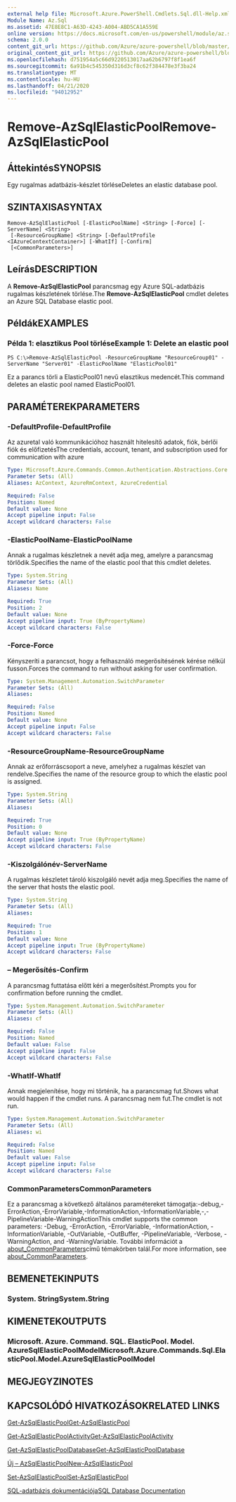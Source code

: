 ```yaml
---
external help file: Microsoft.Azure.PowerShell.Cmdlets.Sql.dll-Help.xml
Module Name: Az.Sql
ms.assetid: 47E8E8C1-A63D-4243-A004-ABD5CA1A559E
online version: https://docs.microsoft.com/en-us/powershell/module/az.sql/remove-azsqlelasticpool
schema: 2.0.0
content_git_url: https://github.com/Azure/azure-powershell/blob/master/src/Sql/Sql/help/Remove-AzSqlElasticPool.md
original_content_git_url: https://github.com/Azure/azure-powershell/blob/master/src/Sql/Sql/help/Remove-AzSqlElasticPool.md
ms.openlocfilehash: d751954a5c66d9220513017aa62b6797f8f1ea6f
ms.sourcegitcommit: 6a91b4c545350d316d3cf8c62f384478e3f3ba24
ms.translationtype: MT
ms.contentlocale: hu-HU
ms.lasthandoff: 04/21/2020
ms.locfileid: "94012952"
---
```

# <span data-ttu-id="24f7e-101">Remove-AzSqlElasticPool</span><span class="sxs-lookup"><span data-stu-id="24f7e-101">Remove-AzSqlElasticPool</span></span>

## <span data-ttu-id="24f7e-102">Áttekintés</span><span class="sxs-lookup"><span data-stu-id="24f7e-102">SYNOPSIS</span></span>
<span data-ttu-id="24f7e-103">Egy rugalmas adatbázis-készlet törlése</span><span class="sxs-lookup"><span data-stu-id="24f7e-103">Deletes an elastic database pool.</span></span>

## <span data-ttu-id="24f7e-104">SZINTAXISA</span><span class="sxs-lookup"><span data-stu-id="24f7e-104">SYNTAX</span></span>

```
Remove-AzSqlElasticPool [-ElasticPoolName] <String> [-Force] [-ServerName] <String>
 [-ResourceGroupName] <String> [-DefaultProfile <IAzureContextContainer>] [-WhatIf] [-Confirm]
 [<CommonParameters>]
```

## <span data-ttu-id="24f7e-105">Leírás</span><span class="sxs-lookup"><span data-stu-id="24f7e-105">DESCRIPTION</span></span>
<span data-ttu-id="24f7e-106">A **Remove-AzSqlElasticPool** parancsmag egy Azure SQL-adatbázis rugalmas készletének törlése.</span><span class="sxs-lookup"><span data-stu-id="24f7e-106">The **Remove-AzSqlElasticPool** cmdlet deletes an Azure SQL Database elastic pool.</span></span>

## <span data-ttu-id="24f7e-107">Példák</span><span class="sxs-lookup"><span data-stu-id="24f7e-107">EXAMPLES</span></span>

### <span data-ttu-id="24f7e-108">Példa 1: elasztikus Pool törlése</span><span class="sxs-lookup"><span data-stu-id="24f7e-108">Example 1: Delete an elastic pool</span></span>
```
PS C:\>Remove-AzSqlElasticPool -ResourceGroupName "ResourceGroup01" -ServerName "Server01" -ElasticPoolName "ElasticPool01"
```

<span data-ttu-id="24f7e-109">Ez a parancs törli a ElasticPool01 nevű elasztikus medencét.</span><span class="sxs-lookup"><span data-stu-id="24f7e-109">This command deletes an elastic pool named ElasticPool01.</span></span>

## <span data-ttu-id="24f7e-110">PARAMÉTEREK</span><span class="sxs-lookup"><span data-stu-id="24f7e-110">PARAMETERS</span></span>

### <span data-ttu-id="24f7e-111">-DefaultProfile</span><span class="sxs-lookup"><span data-stu-id="24f7e-111">-DefaultProfile</span></span>
<span data-ttu-id="24f7e-112">Az azuretal való kommunikációhoz használt hitelesítő adatok, fiók, bérlői fiók és előfizetés</span><span class="sxs-lookup"><span data-stu-id="24f7e-112">The credentials, account, tenant, and subscription used for communication with azure</span></span>

```yaml
Type: Microsoft.Azure.Commands.Common.Authentication.Abstractions.Core.IAzureContextContainer
Parameter Sets: (All)
Aliases: AzContext, AzureRmContext, AzureCredential

Required: False
Position: Named
Default value: None
Accept pipeline input: False
Accept wildcard characters: False
```

### <span data-ttu-id="24f7e-113">-ElasticPoolName</span><span class="sxs-lookup"><span data-stu-id="24f7e-113">-ElasticPoolName</span></span>
<span data-ttu-id="24f7e-114">Annak a rugalmas készletnek a nevét adja meg, amelyre a parancsmag törlődik.</span><span class="sxs-lookup"><span data-stu-id="24f7e-114">Specifies the name of the elastic pool that this cmdlet deletes.</span></span>

```yaml
Type: System.String
Parameter Sets: (All)
Aliases: Name

Required: True
Position: 2
Default value: None
Accept pipeline input: True (ByPropertyName)
Accept wildcard characters: False
```

### <span data-ttu-id="24f7e-115">-Force</span><span class="sxs-lookup"><span data-stu-id="24f7e-115">-Force</span></span>
<span data-ttu-id="24f7e-116">Kényszeríti a parancsot, hogy a felhasználó megerősítésének kérése nélkül fusson.</span><span class="sxs-lookup"><span data-stu-id="24f7e-116">Forces the command to run without asking for user confirmation.</span></span>

```yaml
Type: System.Management.Automation.SwitchParameter
Parameter Sets: (All)
Aliases:

Required: False
Position: Named
Default value: None
Accept pipeline input: False
Accept wildcard characters: False
```

### <span data-ttu-id="24f7e-117">-ResourceGroupName</span><span class="sxs-lookup"><span data-stu-id="24f7e-117">-ResourceGroupName</span></span>
<span data-ttu-id="24f7e-118">Annak az erőforráscsoport a neve, amelyhez a rugalmas készlet van rendelve.</span><span class="sxs-lookup"><span data-stu-id="24f7e-118">Specifies the name of the resource group to which the elastic pool is assigned.</span></span>

```yaml
Type: System.String
Parameter Sets: (All)
Aliases:

Required: True
Position: 0
Default value: None
Accept pipeline input: True (ByPropertyName)
Accept wildcard characters: False
```

### <span data-ttu-id="24f7e-119">-Kiszolgálónév</span><span class="sxs-lookup"><span data-stu-id="24f7e-119">-ServerName</span></span>
<span data-ttu-id="24f7e-120">A rugalmas készletet tároló kiszolgáló nevét adja meg.</span><span class="sxs-lookup"><span data-stu-id="24f7e-120">Specifies the name of the server that hosts the elastic pool.</span></span>

```yaml
Type: System.String
Parameter Sets: (All)
Aliases:

Required: True
Position: 1
Default value: None
Accept pipeline input: True (ByPropertyName)
Accept wildcard characters: False
```

### <span data-ttu-id="24f7e-121">– Megerősítés</span><span class="sxs-lookup"><span data-stu-id="24f7e-121">-Confirm</span></span>
<span data-ttu-id="24f7e-122">A parancsmag futtatása előtt kéri a megerősítést.</span><span class="sxs-lookup"><span data-stu-id="24f7e-122">Prompts you for confirmation before running the cmdlet.</span></span>

```yaml
Type: System.Management.Automation.SwitchParameter
Parameter Sets: (All)
Aliases: cf

Required: False
Position: Named
Default value: False
Accept pipeline input: False
Accept wildcard characters: False
```

### <span data-ttu-id="24f7e-123">-WhatIf</span><span class="sxs-lookup"><span data-stu-id="24f7e-123">-WhatIf</span></span>
<span data-ttu-id="24f7e-124">Annak megjelenítése, hogy mi történik, ha a parancsmag fut.</span><span class="sxs-lookup"><span data-stu-id="24f7e-124">Shows what would happen if the cmdlet runs.</span></span>
<span data-ttu-id="24f7e-125">A parancsmag nem fut.</span><span class="sxs-lookup"><span data-stu-id="24f7e-125">The cmdlet is not run.</span></span>

```yaml
Type: System.Management.Automation.SwitchParameter
Parameter Sets: (All)
Aliases: wi

Required: False
Position: Named
Default value: False
Accept pipeline input: False
Accept wildcard characters: False
```

### <span data-ttu-id="24f7e-126">CommonParameters</span><span class="sxs-lookup"><span data-stu-id="24f7e-126">CommonParameters</span></span>
<span data-ttu-id="24f7e-127">Ez a parancsmag a következő általános paramétereket támogatja:-debug,-ErrorAction,-ErrorVariable,-InformationAction,-InformationVariable,-,-PipelineVariable-WarningAction</span><span class="sxs-lookup"><span data-stu-id="24f7e-127">This cmdlet supports the common parameters: -Debug, -ErrorAction, -ErrorVariable, -InformationAction, -InformationVariable, -OutVariable, -OutBuffer, -PipelineVariable, -Verbose, -WarningAction, and -WarningVariable.</span></span> <span data-ttu-id="24f7e-128">További információt a [about_CommonParameters](http://go.microsoft.com/fwlink/?LinkID=113216)című témakörben talál.</span><span class="sxs-lookup"><span data-stu-id="24f7e-128">For more information, see [about_CommonParameters](http://go.microsoft.com/fwlink/?LinkID=113216).</span></span>

## <span data-ttu-id="24f7e-129">BEMENETEK</span><span class="sxs-lookup"><span data-stu-id="24f7e-129">INPUTS</span></span>

### <span data-ttu-id="24f7e-130">System. String</span><span class="sxs-lookup"><span data-stu-id="24f7e-130">System.String</span></span>

## <span data-ttu-id="24f7e-131">KIMENETEK</span><span class="sxs-lookup"><span data-stu-id="24f7e-131">OUTPUTS</span></span>

### <span data-ttu-id="24f7e-132">Microsoft. Azure. Command. SQL. ElasticPool. Model. AzureSqlElasticPoolModel</span><span class="sxs-lookup"><span data-stu-id="24f7e-132">Microsoft.Azure.Commands.Sql.ElasticPool.Model.AzureSqlElasticPoolModel</span></span>

## <span data-ttu-id="24f7e-133">MEGJEGYZI</span><span class="sxs-lookup"><span data-stu-id="24f7e-133">NOTES</span></span>

## <span data-ttu-id="24f7e-134">KAPCSOLÓDÓ HIVATKOZÁSOK</span><span class="sxs-lookup"><span data-stu-id="24f7e-134">RELATED LINKS</span></span>

[<span data-ttu-id="24f7e-135">Get-AzSqlElasticPool</span><span class="sxs-lookup"><span data-stu-id="24f7e-135">Get-AzSqlElasticPool</span></span>](./Get-AzSqlElasticPool.md)

[<span data-ttu-id="24f7e-136">Get-AzSqlElasticPoolActivity</span><span class="sxs-lookup"><span data-stu-id="24f7e-136">Get-AzSqlElasticPoolActivity</span></span>](./Get-AzSqlElasticPoolActivity.md)

[<span data-ttu-id="24f7e-137">Get-AzSqlElasticPoolDatabase</span><span class="sxs-lookup"><span data-stu-id="24f7e-137">Get-AzSqlElasticPoolDatabase</span></span>](./Get-AzSqlElasticPoolDatabase.md)

[<span data-ttu-id="24f7e-138">Új – AzSqlElasticPool</span><span class="sxs-lookup"><span data-stu-id="24f7e-138">New-AzSqlElasticPool</span></span>](./New-AzSqlElasticPool.md)

[<span data-ttu-id="24f7e-139">Set-AzSqlElasticPool</span><span class="sxs-lookup"><span data-stu-id="24f7e-139">Set-AzSqlElasticPool</span></span>](./Set-AzSqlElasticPool.md)

[<span data-ttu-id="24f7e-140">SQL-adatbázis dokumentációja</span><span class="sxs-lookup"><span data-stu-id="24f7e-140">SQL Database Documentation</span></span>](https://docs.microsoft.com/azure/sql-database/)


